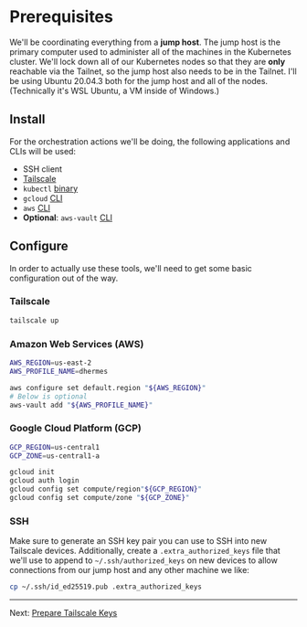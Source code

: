 # Prerequisites

We'll be coordinating everything from a **jump host**. The jump host is the
primary computer used to administer all of the machines in the Kubernetes
cluster. We'll lock down all of our Kubernetes nodes so that they are **only**
reachable via the Tailnet, so the jump host also needs to be in the Tailnet.
I'll be using Ubuntu 20.04.3 both for the jump host and all of the nodes.
(Technically it's WSL Ubuntu, a VM inside of Windows.)

## Install

For the orchestration actions we'll be doing, the following applications and
CLIs will be used:

- SSH client
- [Tailscale][1]
- `kubectl` [binary][2]
- `gcloud` [CLI][3]
- `aws` [CLI][4]
- **Optional**: `aws-vault` [CLI][5]

## Configure

In order to actually use these tools, we'll need to get some basic
configuration out of the way.

### Tailscale

```bash
tailscale up
```

### Amazon Web Services (AWS)

```bash
AWS_REGION=us-east-2
AWS_PROFILE_NAME=dhermes

aws configure set default.region "${AWS_REGION}"
# Below is optional
aws-vault add "${AWS_PROFILE_NAME}"
```

### Google Cloud Platform (GCP)

```bash
GCP_REGION=us-central1
GCP_ZONE=us-central1-a

gcloud init
gcloud auth login
gcloud config set compute/region"${GCP_REGION}"
gcloud config set compute/zone "${GCP_ZONE}"
```

### SSH

Make sure to generate an SSH key pair you can use to SSH into new Tailscale
devices. Additionally, create a `.extra_authorized_keys` file that we'll use
to append to `~/.ssh/authorized_keys` on new devices to allow connections
from our jump host and any other machine we like:

```bash
cp ~/.ssh/id_ed25519.pub .extra_authorized_keys
```

---

Next: [Prepare Tailscale Keys][6]

[1]: https://tailscale.com/download/linux/ubuntu-2004
[2]: https://kubernetes.io/docs/tasks/tools/
[3]: https://cloud.google.com/sdk/docs/install
[4]: https://aws.amazon.com/cli/
[5]: https://github.com/99designs/aws-vault
[6]: 02-prepare-tailscale-keys.md
